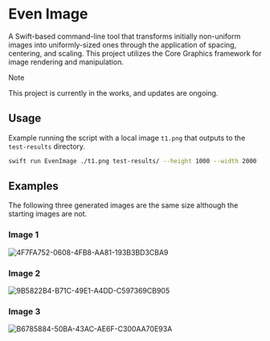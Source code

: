 # Even Image
A Swift-based command-line tool that transforms initially non-uniform images into uniformly-sized ones through the application of spacing, centering, and scaling. This project utilizes the Core Graphics framework for image rendering and manipulation.

> [!NOTE]
> This project is currently in the works, and updates are ongoing.

## Usage

Example running the script with a local image `t1.png` that outputs to the `test-results` directory.

```sh
swift run EvenImage ./t1.png test-results/ --height 1000 --width 2000
```

## Examples
The following three generated images are the same size although the starting images are not.

### Image 1
![4F7FA752-0608-4FB8-AA81-193B3BD3CBA9](https://github.com/Nickolans/EvenImage/assets/23033783/bdf34452-2d56-4872-a841-a441993bfb1c)

### Image 2
![9B5822B4-B71C-49E1-A4DD-C597369CB905](https://github.com/Nickolans/EvenImage/assets/23033783/8529877a-4fec-477b-b156-cd283cbcb2b9)

### Image 3
![B6785884-50BA-43AC-AE6F-C300AA70E93A](https://github.com/Nickolans/EvenImage/assets/23033783/7606a9c7-ee6f-42f1-a916-ad0141b58af2)
